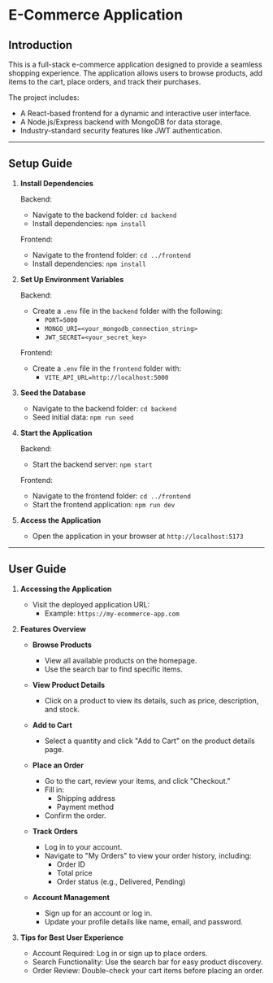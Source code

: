 E-Commerce Application
======================

Introduction
------------

This is a full-stack e-commerce application designed to provide a seamless shopping experience. The application allows users to browse products, add items to the cart, place orders, and track their purchases.

The project includes:

-   A React-based frontend for a dynamic and interactive user interface.
-   A Node.js/Express backend with MongoDB for data storage.
-   Industry-standard security features like JWT authentication.

* * * * *

Setup Guide
-----------

1.  **Install Dependencies**

    Backend:

    -   Navigate to the backend folder: `cd backend`
    -   Install dependencies: `npm install`

    Frontend:

    -   Navigate to the frontend folder: `cd ../frontend`
    -   Install dependencies: `npm install`
2.  **Set Up Environment Variables**

    Backend:

    -   Create a `.env` file in the `backend` folder with the following:
        -   `PORT=5000`
        -   `MONGO_URI=<your_mongodb_connection_string>`
        -   `JWT_SECRET=<your_secret_key>`

    Frontend:

    -   Create a `.env` file in the `frontend` folder with:
        -   `VITE_API_URL=http://localhost:5000`
3.  **Seed the Database**

    -   Navigate to the backend folder: `cd backend`
    -   Seed initial data: `npm run seed`
4.  **Start the Application**

    Backend:

    -   Start the backend server: `npm start`

    Frontend:

    -   Navigate to the frontend folder: `cd ../frontend`
    -   Start the frontend application: `npm run dev`
5.  **Access the Application**

    -   Open the application in your browser at `http://localhost:5173`

* * * * *

User Guide
----------

1.  **Accessing the Application**

    -   Visit the deployed application URL:
        -   Example: `https://my-ecommerce-app.com`
2.  **Features Overview**

    -   **Browse Products**

        -   View all available products on the homepage.
        -   Use the search bar to find specific items.
    -   **View Product Details**

        -   Click on a product to view its details, such as price, description, and stock.
    -   **Add to Cart**

        -   Select a quantity and click "Add to Cart" on the product details page.
    -   **Place an Order**

        -   Go to the cart, review your items, and click "Checkout."
        -   Fill in:
            -   Shipping address
            -   Payment method
        -   Confirm the order.
    -   **Track Orders**

        -   Log in to your account.
        -   Navigate to "My Orders" to view your order history, including:
            -   Order ID
            -   Total price
            -   Order status (e.g., Delivered, Pending)
    -   **Account Management**

        -   Sign up for an account or log in.
        -   Update your profile details like name, email, and password.
3.  **Tips for Best User Experience**

    -   Account Required: Log in or sign up to place orders.
    -   Search Functionality: Use the search bar for easy product discovery.
    -   Order Review: Double-check your cart items before placing an order.